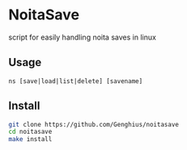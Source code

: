 # NoitaSave

script for easily handling noita saves in linux

## Usage

`ns [save|load|list|delete] [savename]`

## Install

```sh
git clone https://github.com/Genghius/noitasave
cd noitasave
make install
```

